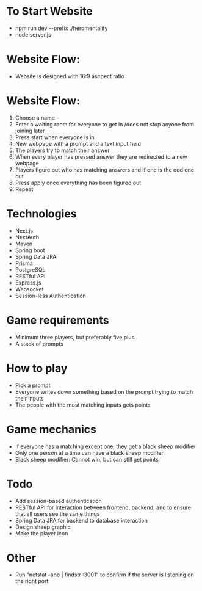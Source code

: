 # To Start Website
- npm run dev --prefix ./herdmentality
- node server.js

# Website Flow:

- Website is designed with 16:9 ascpect ratio

# Website Flow:

1. Choose a name
2. Enter a waiting room for everyone to get in /does not stop anyone from joining later
3. Press start when everyone is in
4. New webpage with a prompt and a text input field
5. The players try to match their answer
6. When every player has pressed answer they are redirected to a new webpage
7. Players figure out who has matching answers and if one is the odd one out
8. Press apply once everything has been figured out
9. Repeat



# Technologies

- Next.js
- NextAuth
- Maven
- Spring boot
- Spring Data JPA
- Prisma
- PostgreSQL
- RESTful API
- Express.js
- Websocket
- Session-less Authentication



# Game requirements

- Minimum three players, but preferably five plus
- A stack of prompts



# How to play

- Pick a prompt
- Everyone writes down something based on the prompt trying to match their inputs
- The people with the most matching inputs gets points



# Game mechanics

- If everyone has a matching except one, they get a black sheep modifier
- Only one person at a time can have a black sheep modifier
- Black sheep modifier: Cannot win, but can still get points



# Todo

- Add session-based authentication
- RESTful API for interaction between frontend, backend, and to ensure that all users see the same things
- Spring Data JPA for backend to database interaction
- Design sheep graphic
- Make the player icon

# Other
- Run "netstat -ano | findstr :3001" to confirm if the server is listening on the right port

